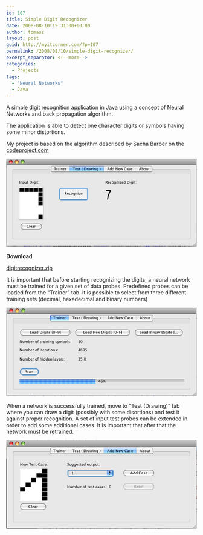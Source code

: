 ```yaml
---
id: 107
title: Simple Digit Recognizer
date: 2008-08-10T19:31:00+00:00
author: tomasz
layout: post
guid: http://myitcorner.com/?p=107
permalink: /2008/08/10/simple-digit-recognizer/
excerpt_separator: <!--more-->
categories:
  - Projects
tags:
  - "Neural Networks"
  - Java
---
```

A simple digit recognition application in Java using a concept of Neural Networks and back propagation algorithm.
  
The application is able to detect one character digits or symbols having some minor distortions.
  
My project is based on the algorithm described by Sacha Barber on the  [codeproject.com](http://www.codeproject.com/KB/recipes/NeuralNetwork_1.aspx)

![Image Filter](/assets/digits-2.png)

<!--more-->

**Download**
  
[digitrecognizer.zip](/assets/digitrecognizer.zip) 

It is important that before starting recognizing the digits, a neural network must be trained for a given set of data probes. Predefined probes can be loaded from the &#8220;Trainer&#8221; tab. It is possible to select from three different training sets (decimal, hexadecimal and binary numbers)

![Image Filter](/assets/digits-1.png)

When a network is successfully trained, move to &#8220;Test (Drawing)&#8221; tab where you can draw a digit (possibly with some disortions) and test it against proper recognition. A set of input test probes can be extended in order to add some additional cases. It is important that after that the network must be retrained.

![Image Filter](/assets/digits-3.png)